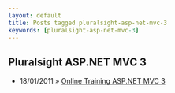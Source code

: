```yaml
---
layout: default
title: Posts tagged pluralsight-asp-net-mvc-3
keywords: [pluralsight-asp-net-mvc-3]
---
```

<h2 class="category">Pluralsight ASP.NET MVC 3</h2>
<ul class="posts">
<li>
<p>
<span class="date">18/01/2011</span> &raquo; 
<a href="/blog/online-training-asp-net-mvc-3">Online Training ASP.NET MVC 3 </a>
</p>
</li> 
</ul>
